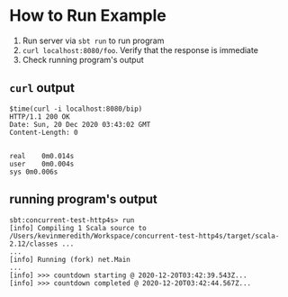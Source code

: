 # How to Run Example

1. Run server via `sbt run` to run program
2. `curl localhost:8080/foo`. Verify that the response is immediate
3. Check running program's output

## `curl` output

```
$time(curl -i localhost:8080/bip)
HTTP/1.1 200 OK
Date: Sun, 20 Dec 2020 03:43:02 GMT
Content-Length: 0


real	0m0.014s
user	0m0.004s
sys	0m0.006s
```

## running program's output

```
sbt:concurrent-test-http4s> run
[info] Compiling 1 Scala source to /Users/kevinmeredith/Workspace/concurrent-test-http4s/target/scala-2.12/classes ...
...
[info] Running (fork) net.Main
...
[info] >>> countdown starting @ 2020-12-20T03:42:39.543Z...
[info] >>> countdown completed @ 2020-12-20T03:42:44.567Z...
```